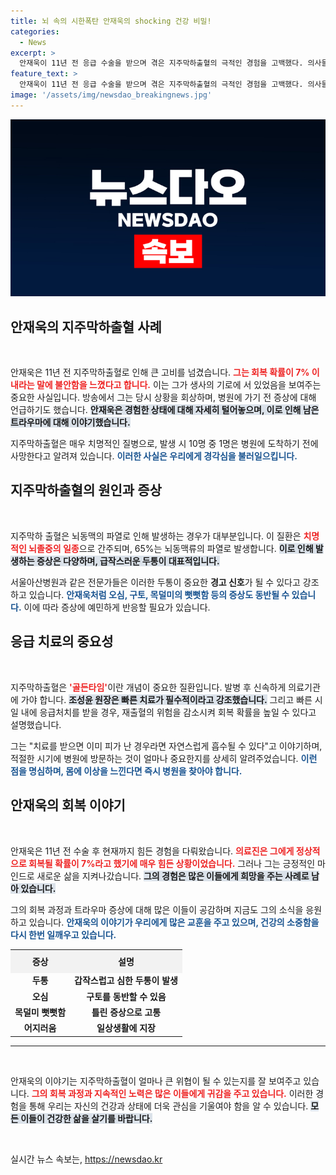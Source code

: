 ```yaml
---
title: 뇌 속의 시한폭탄 안재욱의 shocking 건강 비밀!
categories:
  - News
excerpt: >
  안재욱이 11년 전 응급 수술을 받으며 겪은 지주막하출혈의 극적인 경험을 고백했다. 의사들은 회복 확률 7%라는 충격적인 예상을 내놓았지만, 그는 기적적으로 극복했다. 한 번 죽을 고비를 넘겼다는 그의 말이 증명하는 생존의 기적, 그 뒷이야기를 들어보자.
feature_text: >
  안재욱이 11년 전 응급 수술을 받으며 겪은 지주막하출혈의 극적인 경험을 고백했다. 의사들은 회복 확률 7%라는 충격적인 예상을 내놓았지만, 그는 기적적으로 극복했다. 한 번 죽을 고비를 넘겼다는 그의 말이 증명하는 생존의 기적, 그 뒷이야기를 들어보자.
image: '/assets/img/newsdao_breakingnews.jpg'
---
```


<p><img src="/assets/img/newsdao_breakingnews.jpg" alt="koreaapp 속보" /></p>

<h2 data-ke-size="size26">안재욱의 지주막하출혈 사례</h2>

<p data-ke-size="size16">&nbsp;</p>

<p>안재욱은 11년 전 지주막하출혈로 인해 큰 고비를 넘겼습니다. <b><span style="color: #ee2323;">그는 회복 확률이 7% 이내라는 말에 불안함을 느꼈다고 합니다.</span></b> 이는 그가 생사의 기로에 서 있었음을 보여주는 중요한 사실입니다. 방송에서 그는 당시 상황을 회상하며, 병원에 가기 전 증상에 대해 언급하기도 했습니다. <b><span style="background-color: #21538527;">안재욱은 경험한 상태에 대해 자세히 털어놓으며, 이로 인해 남은 트라우마에 대해 이야기했습니다.</span></b></p>

<p>지주막하출혈은 매우 치명적인 질병으로, 발생 시 10명 중 1명은 병원에 도착하기 전에 사망한다고 알려져 있습니다. <b><span style="color: #1a5490;">이러한 사실은 우리에게 경각심을 불러일으킵니다.</span></b> </p>

<h2 data-ke-size="size26">지주막하출혈의 원인과 증상</h2>

<p data-ke-size="size16">&nbsp;</p>

<p>지주막하 출혈은 뇌동맥의 파열로 인해 발생하는 경우가 대부분입니다. 이 질환은 <b><span style="color: #ee2323;">치명적인 뇌졸중의 일종</span></b>으로 간주되며, 65%는 뇌동맥류의 파열로 발생합니다. <b><span style="background-color: #21538527;">이로 인해 발생하는 증상은 다양하며, 급작스러운 두통이 대표적입니다.</span></b> </p>

<p>서울아산병원과 같은 전문가들은 이러한 두통이 중요한 <b>경고 신호</b>가 될 수 있다고 강조하고 있습니다. <b><span style="color: #1a5490;">안재욱처럼 오심, 구토, 목덜미의 뻣뻣함 등의 증상도 동반될 수 있습니다.</span></b> 이에 따라 증상에 예민하게 반응할 필요가 있습니다.</p>

<h2 data-ke-size="size26">응급 치료의 중요성</h2>

<p data-ke-size="size16">&nbsp;</p>

<p>지주막하출혈은 <b><span style="color: #ee2323;">'골든타임'</span></b>이란 개념이 중요한 질환입니다. 발병 후 신속하게 의료기관에 가야 합니다. <b><span style="background-color: #21538527;">조성윤 원장은 빠른 치료가 필수적이라고 강조했습니다.</span></b> 그리고 빠른 시일 내에 응급처치를 받을 경우, 재출혈의 위험을 감소시켜 회복 확률을 높일 수 있다고 설명했습니다. </p>

<p>그는 "치료를 받으면 이미 피가 난 경우라면 자연스럽게 흡수될 수 있다"고 이야기하며, 적절한 시기에 병원에 방문하는 것이 얼마나 중요한지를 상세히 알려주었습니다. <b><span style="color: #1a5490;">이런 점을 명심하며, 몸에 이상을 느낀다면 즉시 병원을 찾아야 합니다.</span></b></p>

<h2 data-ke-size="size26">안재욱의 회복 이야기</h2>

<p data-ke-size="size16">&nbsp;</p>

<p>안재욱은 11년 전 수술 후 현재까지 힘든 경험을 다뤄왔습니다. <b><span style="color: #ee2323;">의료진은 그에게 정상적으로 회복될 확률이 7%라고 했기에 매우 힘든 상황이었습니다.</span></b> 그러나 그는 긍정적인 마인드로 새로운 삶을 지켜나갔습니다. <b><span style="background-color: #21538527;">그의 경험은 많은 이들에게 희망을 주는 사례로 남아 있습니다.</span></b> </p>

<p>그의 회복 과정과 트라우마 증상에 대해 많은 이들이 공감하며 지금도 그의 소식을 응원하고 있습니다. <b><span style="color: #1a5490;">안재욱의 이야기가 우리에게 많은 교훈을 주고 있으며, 건강의 소중함을 다시 한번 일깨우고 있습니다.</span></b></p>

<table style="border-collapse: collapse; width: 100%;">
    <tr>
        <th style="text-align: center; height: 30px; background-color: #f2f2f2;"><b>증상</b></th>
        <th style="text-align: center; height: 30px; background-color: #f2f2f2;"><b>설명</b></th>
    </tr>
    <tr>
        <td style="text-align: center; height: 17px;"><b>두통</b></td>
        <td style="text-align: center; height: 17px;"><b>갑작스럽고 심한 두통이 발생</b></td>
    </tr>
    <tr>
        <td style="text-align: center; height: 17px;"><b>오심</b></td>
        <td style="text-align: center; height: 17px;"><b>구토를 동반할 수 있음</b></td>
    </tr>
    <tr>
        <td style="text-align: center; height: 17px;"><b>목덜미 뻣뻣함</b></td>
        <td style="text-align: center; height: 17px;"><b>틀린 증상으로 고통</b></td>
    </tr>
    <tr>
        <td style="text-align: center; height: 17px;"><b>어지러움</b></td>
        <td style="text-align: center; height: 17px;"><b>일상생활에 지장</b></td>
    </tr>
</table>

<hr>

<p data-ke-size="size16">&nbsp;</p>

<p>안재욱의 이야기는 지주막하출혈이 얼마나 큰 위협이 될 수 있는지를 잘 보여주고 있습니다. <b><span style="color: #ee2323;">그의 회복 과정과 지속적인 노력은 많은 이들에게 귀감을 주고 있습니다.</span></b> 이러한 경험을 통해 우리는 자신의 건강과 상태에 더욱 관심을 기울여야 함을 알 수 있습니다. <b><span style="background-color: #21538527;">모든 이들이 건강한 삶을 살기를 바랍니다.</span></b> </p>

<p data-ke-size="size16">&nbsp;</p>
실시간 뉴스 속보는, <a href="https://newsdao.kr" rel="dofollow">https://newsdao.kr</a>


